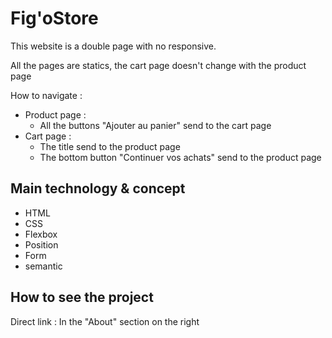 # Fig'oStore

This website is a double page with no responsive.

All the pages are statics, the cart page doesn't change with the product page

How to navigate :
- Product page :
  - All the buttons "Ajouter au panier" send to the cart page
- Cart page :
  - The title send to the product page
  - The bottom button "Continuer vos achats" send to the product page

## Main technology & concept

- HTML
- CSS
- Flexbox
- Position
- Form
- semantic

## How to see the project

Direct link : In the "About" section on the right